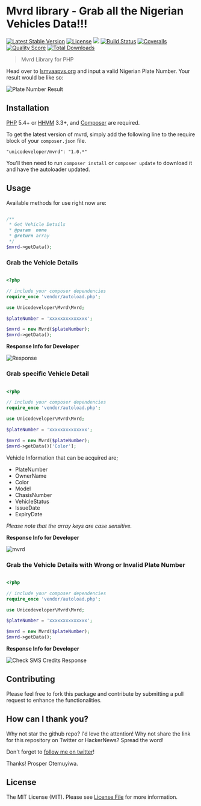 # Mvrd library - Grab all the Nigerian Vehicles Data!!!

[![Latest Stable Version](https://poser.pugx.org/unicodeveloper/mvrd/v/stable.svg)](https://packagist.org/packages/unicodeveloper/jusibe-php-lib)
[![License](https://poser.pugx.org/unicodeveloper/mvrd/license.svg)](LICENSE.md)
![](https://img.shields.io/badge/unicodeveloper-approved-brightgreen.svg)
[![Build Status](https://img.shields.io/travis/unicodeveloper/jusibe-php-lib.svg)](https://travis-ci.org/unicodeveloper/jusibe-php-lib)
[![Coveralls](https://img.shields.io/coveralls/unicodeveloper/jusibe-php-lib/master.svg)](https://coveralls.io/github/unicodeveloper/jusibe-php-lib?branch=master)
[![Quality Score](https://img.shields.io/scrutinizer/g/unicodeveloper/jusibe-php-lib.svg?style=flat-square)](https://scrutinizer-ci.com/g/unicodeveloper/jusibe-php-lib)
[![Total Downloads](https://img.shields.io/packagist/dt/unicodeveloper/mvrd.svg?style=flat-square)](https://packagist.org/packages/unicodeveloper/jusibe-php-lib)

> Mvrd Library for PHP

Head over to [lsmvaapvs.org](http://www.lsmvaapvs.org) and input a valid Nigerian Plate Number. Your result would be like so:

![Plate Number Result](https://cloud.githubusercontent.com/assets/2946769/21285119/1e414f42-c430-11e6-98a5-7c6af945f440.png)

## Installation

[PHP](https://php.net) 5.4+ or [HHVM](http://hhvm.com) 3.3+, and [Composer](https://getcomposer.org) are required.

To get the latest version of mvrd, simply add the following line to the require block of your `composer.json` file.

```
"unicodeveloper/mvrd": "1.0.*"
```

You'll then need to run `composer install` or `composer update` to download it and have the autoloader updated.


## Usage

Available methods for use right now are:
```php

/**
 * Get Vehicle Details
 * @param  none
 * @return array
 */
$mvrd->getData();
```

### Grab the Vehicle Details

```php

<?php

// include your composer dependencies
require_once 'vendor/autoload.php';

use Unicodeveloper\Mvrd\Mvrd;

$plateNumber = 'xxxxxxxxxxxxxx';

$mvrd = new Mvrd($plateNumber);
$mvrd->getData();

```

**Response Info for Developer**

![Response](https://cloud.githubusercontent.com/assets/2946769/21230172/5e2a9d54-c2e4-11e6-9456-12b75ca39028.png)


### Grab specific Vehicle Detail

```php

<?php

// include your composer dependencies
require_once 'vendor/autoload.php';

use Unicodeveloper\Mvrd\Mvrd;

$plateNumber = 'xxxxxxxxxxxxxx';

$mvrd = new Mvrd($plateNumber);
$mvrd->getData()['Color'];

```
Vehicle Information that can be acquired are;

 - PlateNumber
 - OwnerName
 - Color
 - Model
 - ChasisNumber
 - VehicleStatus
 - IssueDate
 - ExpiryDate

*Please note that the array keys are case sensitive.* 

**Response Info for Developer**

![mvrd](https://cloud.githubusercontent.com/assets/15154504/21583481/20df1ee6-d083-11e6-9734-a5edd7bd8bcd.PNG)


### Grab the Vehicle Details with Wrong or Invalid Plate Number

```php

<?php

// include your composer dependencies
require_once 'vendor/autoload.php';

use Unicodeveloper\Mvrd\Mvrd;

$plateNumber = 'xxxxxxxxxxxxxx';

$mvrd = new Mvrd($plateNumber);
$mvrd->getData();

```

**Response Info for Developer**

![Check SMS Credits Response](https://cloud.githubusercontent.com/assets/2946769/21229979/bc704824-c2e3-11e6-8562-ec15fa7e2cdb.png)

## Contributing

Please feel free to fork this package and contribute by submitting a pull request to enhance the functionalities.

## How can I thank you?

Why not star the github repo? I'd love the attention! Why not share the link for this repository on Twitter or HackerNews? Spread the word!

Don't forget to [follow me on twitter](https://twitter.com/unicodeveloper)!

Thanks!
Prosper Otemuyiwa.

## License

The MIT License (MIT). Please see [License File](LICENSE.md) for more information.
